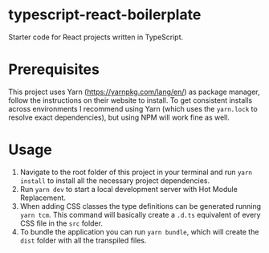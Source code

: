 # typescript-react-boilerplate
Starter code for React projects written in TypeScript.

# Prerequisites

This project uses Yarn (https://yarnpkg.com/lang/en/) as package manager, follow the instructions on their website to install. To get consistent installs across environments I recommend using Yarn (which uses the `yarn.lock` to resolve exact dependencies), but using NPM will work fine as well.

# Usage

1. Navigate to the root folder of this project in your terminal and run `yarn install` to install all the necessary project dependencies.
1. Run `yarn dev` to start a local development server with Hot Module Replacement.
1. When adding CSS classes the type definitions can be generated running `yarn tcm`. This command will basically create a `.d.ts` equivalent of every CSS file in the `src` folder.
1. To bundle the application you can run `yarn bundle`, which will create the `dist` folder with all the transpiled files.